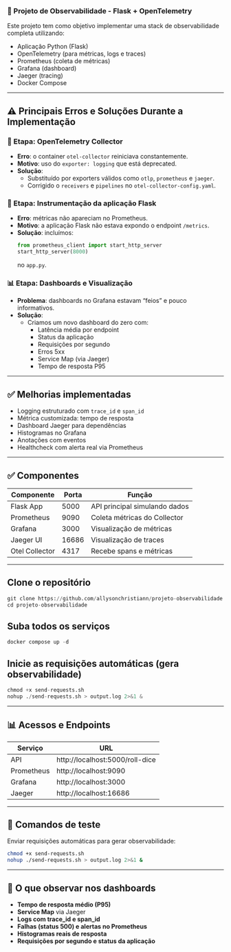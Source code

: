 ### 📌 Projeto de Observabilidade - Flask + OpenTelemetry

Este projeto tem como objetivo implementar uma stack de observabilidade completa utilizando:

- Aplicação Python (Flask)
- OpenTelemetry (para métricas, logs e traces)
- Prometheus (coleta de métricas)
- Grafana (dashboard)
- Jaeger (tracing)
- Docker Compose

---

## ⚠️ Principais Erros e Soluções Durante a Implementação

### 🧱 Etapa: OpenTelemetry Collector

- **Erro**: o container `otel-collector` reiniciava constantemente.
- **Motivo**: uso do `exporter: logging` que está deprecated.
- **Solução**:
  - Substituído por exporters válidos como `otlp`, `prometheus` e `jaeger`.
  - Corrigido o `receivers` e `pipelines` no `otel-collector-config.yaml`.

### 🐍 Etapa: Instrumentação da aplicação Flask

- **Erro**: métricas não apareciam no Prometheus.
- **Motivo**: a aplicação Flask não estava expondo o endpoint `/metrics`.
- **Solução**: incluímos:
  ```python
  from prometheus_client import start_http_server
  start_http_server(8000)
  ```
  no `app.py`.

### 📊 Etapa: Dashboards e Visualização

- **Problema**: dashboards no Grafana estavam “feios” e pouco informativos.
- **Solução**:
  - Criamos um novo dashboard do zero com:
    - Latência média por endpoint
    - Status da aplicação
    - Requisições por segundo
    - Erros 5xx
    - Service Map (via Jaeger)
    - Tempo de resposta P95

---

## ✅ Melhorias implementadas

- Logging estruturado com `trace_id` e `span_id`
- Métrica customizada: tempo de resposta
- Dashboard Jaeger para dependências
- Histogramas no Grafana
- Anotações com eventos
- Healthcheck com alerta real via Prometheus

---

## ✅ Componentes

| Componente        | Porta | Função                            |
|------------------|-------|-----------------------------------|
| Flask App         | 5000  | API principal simulando dados    |
| Prometheus        | 9090  | Coleta métricas do Collector     |
| Grafana           | 3000  | Visualização de métricas         |
| Jaeger UI         | 16686 | Visualização de traces           |
| Otel Collector    | 4317  | Recebe spans e métricas          |

---

## Clone o repositório
 ```python
git clone https://github.com/allysonchristiann/projeto-observabilidade.git
cd projeto-observabilidade
  ```

## Suba todos os serviços
 ```python
docker compose up -d
  ```

## Inicie as requisições automáticas (gera observabilidade)
 ```python
chmod +x send-requests.sh
nohup ./send-requests.sh > output.log 2>&1 &
  ```

---

## 📊 Acessos e Endpoints

| Serviço   | URL                                      |
|-----------|-------------------------------------------|
| API       | http://localhost:5000/roll-dice           |
| Prometheus| http://localhost:9090                     |
| Grafana   | http://localhost:3000                     |
| Jaeger    | http://localhost:16686                    |

---

## 💬 Comandos de teste

Enviar requisições automáticas para gerar observabilidade:
```bash
chmod +x send-requests.sh
nohup ./send-requests.sh > output.log 2>&1 &
```

---

## 👀 O que observar nos dashboards

- **Tempo de resposta médio (P95)**
- **Service Map** via Jaeger
- **Logs com trace_id e span_id**
- **Falhas (status 500) e alertas no Prometheus**
- **Histogramas reais de resposta**
- **Requisições por segundo e status da aplicação**

